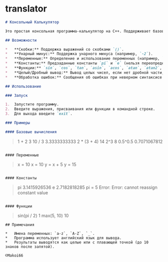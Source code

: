 # translator
```markdown
# Консольный Калькулятор

Это простая консольная программа-калькулятор на C++. Поддерживает базовые арифметические операции, переменные, константы и некоторые математические функции.

## Возможности

*   **Скобки:** Поддержка выражений со скобками `()`.
*   **Унарный минус:** Поддержка унарного минуса (например, `-2`).
*   **Переменные:** Определение и использование переменных (например, `x = 10`, `y = x + 5`).
*   **Константы:** Предзаданные константы `pi` и `e` (нельзя переопределить).
*   **Функции:** `sin`, `cos`, `tan`, `asin`, `acos`, `atan`, `atan2`, `exp`, `log`, `log10`, `max`, `min`.
*   **Целый/Дробный вывод:** Вывод целых чисел, если нет дробной части, иначе чисел с плавающей точкой.
*   **Обработка ошибок:** Сообщения об ошибках при неверном синтаксисе и других ошибках.

## Использование

### Запуск

1.  Запустите программу.
2.  Введите выражения, присваивания или функции в командной строке.
3.  Для выхода введите `exit`.

### Примеры

#### Базовые вычисления
```
> 1 + 2
3
> 10 / 3
3.3333333333
> 2 * (3 + 4)
14
> 2^3
8
> 0.5^0.5
0.7071067812
```

#### Переменные
```
> x = 10
x = 10
> y = x + 5
y = 15
```

#### Константы
```
> pi
3.1415926536
> e
2.7182818285
> pi = 5
Error: Error: cannot reassign constant value
```

#### Функции
```
> sin(pi / 2)
1
> max(5, 10)
10
```
## Примечания

*   Имена переменных: `a-z`, `A-Z`, `_`.
*   Программа использует английский язык для вывода.
*   Результаты выводятся как целые или с плавающей точкой (до 10 знаков после запятой).

©Makoi66
```
